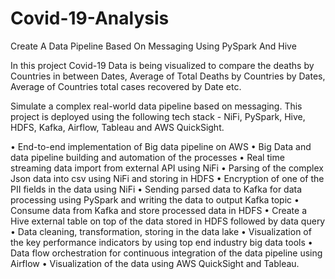 # Covid-19-Analysis
Create A Data Pipeline Based On Messaging Using PySpark And Hive

In this project Covid-19 Data is being visualized to compare the deaths by Countries in between Dates, Average of Total Deaths by Countries by Dates, Average of Countries total cases recovered by Date etc.

Simulate a complex real-world data pipeline based on messaging. This project is deployed using the following tech stack - NiFi, PySpark, Hive, HDFS, Kafka, Airflow, Tableau and AWS QuickSight.

• End-to-end implementation of Big data pipeline on AWS • Big Data and data pipeline building and automation of the processes • Real time streaming data import from external API using NiFi • Parsing of the complex Json data into csv using NiFi and storing in HDFS • Encryption of one of the PII fields in the data using NiFi • Sending parsed data to Kafka for data processing using PySpark and writing the data to output Kafka topic • Consume data from Kafka and store processed data in HDFS • Create a Hive external table on top of the data stored in HDFS followed by data query • Data cleaning, transformation, storing in the data lake • Visualization of the key performance indicators by using top end industry big data tools • Data flow orchestration for continuous integration of the data pipeline using Airflow • Visualization of the data using AWS QuickSight and Tableau.
